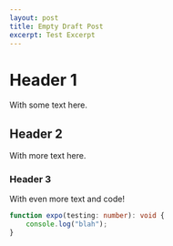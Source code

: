 ```yaml
---
layout: post
title: Empty Draft Post
excerpt: Test Excerpt
---
```


# Header 1

With some text here.

## Header 2

With more text here.

### Header 3

With even more text and code!

```typescript
function expo(testing: number): void {
    console.log("blah");
}
```